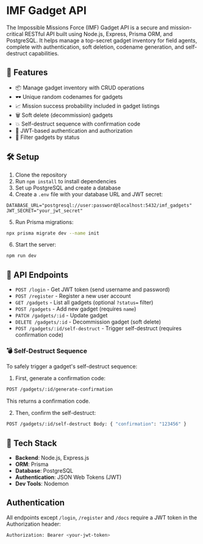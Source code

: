 # IMF Gadget API

The Impossible Missions Force (IMF) Gadget API is a secure and mission-critical RESTful API built using Node.js, Express, Prisma ORM, and PostgreSQL. It helps manage a top-secret gadget inventory for field agents, complete with authentication, soft deletion, codename generation, and self-destruct capabilities.

## 🚀 Features

- 📦 Manage gadget inventory with CRUD operations
- 🕶️ Unique random codenames for gadgets
- 📈 Mission success probability included in gadget listings
- 🗑️ Soft delete (decommission) gadgets
- 💥 Self-destruct sequence with confirmation code
- 🔐 JWT-based authentication and authorization
- 🔎 Filter gadgets by status

## 🛠️ Setup

1. Clone the repository
2. Run `npm install` to install dependencies
3. Set up PostgreSQL and create a database
4. Create a `.env` file with your database URL and JWT secret:

```env
DATABASE_URL="postgresql://user:password@localhost:5432/imf_gadgets"
JWT_SECRET="your_jwt_secret"
```

5. Run Prisma migrations:

```bash
npx prisma migrate dev --name init
```

6. Start the server:

```bash
npm run dev
```

## 📡 API Endpoints

- `POST /login` - Get JWT token (send username and password)
- `POST /register` - Register a new user account
- `GET /gadgets` - List all gadgets (optional `?status=` filter)
- `POST /gadgets` - Add new gadget (requires `name`)
- `PATCH /gadgets/:id` - Update gadget
- `DELETE /gadgets/:id` - Decommission gadget (soft delete)
- `POST /gadgets/:id/self-destruct` - Trigger self-destruct (requires confirmation code)

### 💣 Self-Destruct Sequence

To safely trigger a gadget's self-destruct sequence:

1. First, generate a confirmation code:

```bash
POST /gadgets/:id/generate-confirmation
```
This returns a confirmation code.


2. Then, confirm the self-destruct:

```bash
POST /gadgets/:id/self-destruct Body: { "confirmation": "123456" }
```

## 🧪 Tech Stack

- **Backend**: Node.js, Express.js
- **ORM**: Prisma
- **Database**: PostgreSQL
- **Authentication**: JSON Web Tokens (JWT)
- **Dev Tools**: Nodemon


## Authentication

All endpoints except `/login`, `/register` and `/docs` require a JWT token in the Authorization header:

```bash
Authorization: Bearer <your-jwt-token>
```

